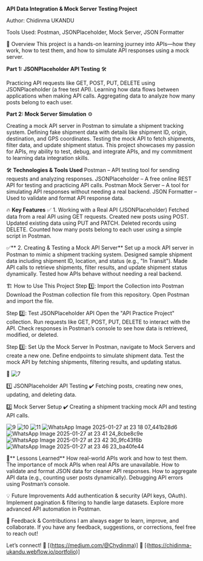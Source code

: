 **API Data Integration & Mock Server Testing Project**

Author: Chidinma UKANDU

Tools Used: Postman, JSONPlaceholder, Mock Server, JSON Formatter

📖 Overview
This project is a hands-on learning journey into APIs—how they work, how to test them, and how to simulate API responses using a mock server.

**Part 1: JSONPlaceholder API Testing** 🛠️

Practicing API requests like GET, POST, PUT, DELETE using JSONPlaceholder (a free test API).
Learning how data flows between applications when making API calls.
Aggregating data to analyze how many posts belong to each user.

**Part 2: Mock Server Simulation** ⚙️

Creating a mock API server in Postman to simulate a shipment tracking system.
Defining fake shipment data with details like shipment ID, origin, destination, and GPS coordinates.
Testing the mock API to fetch shipments, filter data, and update shipment status.
This project showcases my passion for APIs, my ability to test, debug, and integrate APIs, and my commitment to learning data integration skills.

🛠️ **Technologies & Tools Used**
Postman – API testing tool for sending requests and analyzing responses.
JSONPlaceholder – A free online REST API for testing and practicing API calls.
Postman Mock Server – A tool for simulating API responses without needing a real backend.
JSON Formatter – Used to validate and format API response data.

🔥 **Key Features**
✅ 1. Working with a Real API (JSONPlaceholder)
Fetched data from a real API using GET requests.
Created new posts using POST.
Updated existing data using PUT and PATCH.
Deleted records using DELETE.
Counted how many posts belong to each user using a simple script in Postman.

✅** 2. Creating & Testing a Mock API Server**
Set up a mock API server in Postman to mimic a shipment tracking system.
Designed sample shipment data including shipment ID, location, and status (e.g., "In Transit").
Made API calls to retrieve shipments, filter results, and update shipment status dynamically.
Tested how APIs behave without needing a real backend.

🏗️ How to Use This Project
Step 1️⃣: Import the Collection into Postman
Download the Postman collection file from this repository.
Open Postman and import the file.

Step 2️⃣: Test JSONPlaceholder API
Open the "API Practice Project" collection.
Run requests like GET, POST, PUT, DELETE to interact with the API.
Check responses in Postman’s console to see how data is retrieved, modified, or deleted.

Step 3️⃣: Set Up the Mock Server
In Postman, navigate to Mock Servers and create a new one.
Define endpoints to simulate shipment data.
Test the mock API by fetching shipments, filtering results, and updating status.

📸 ![7](https://github.com/user-attachments/assets/ab549e44-1196-4185-9cae-bbeed5b4b12b)

1️⃣ JSONPlaceholder API Testing
✔️ Fetching posts, creating new ones, updating, and deleting data.

2️⃣ Mock Server Setup
✔️ Creating a shipment tracking mock API and testing API calls.

![9](https://github.com/user-attachments/assets/7f95d844-5d1e-4dfe-9195-d8fd6b17e86c)
![10](https://github.com/user-attachments/assets/ab637535-f053-4914-a055-2c51b02ad05f)
![11](https://github.com/user-attachments/assets/30ffc7ff-2848-48c9-9999-614ec6d9cc33)
![WhatsApp Image 2025-01-27 at 23 18 07_441b28d6](https://github.com/user-attachments/assets/33e60774-13f9-4b6f-bf29-c692684d28e0)
![WhatsApp Image 2025-01-27 at 23 41 24_8cbe8c9e](https://github.com/user-attachments/assets/cd4b2543-f127-4a22-b265-29f3f21d9487)
![WhatsApp Image 2025-01-27 at 23 42 30_9fc43f6b](https://github.com/user-attachments/assets/07f75980-b479-418f-b4dd-83004dedf19b)
![WhatsApp Image 2025-01-27 at 23 46 23_ba40fe44](https://github.com/user-attachments/assets/a93c454f-4697-4dc5-80a8-017c95b93f6f)


🚀** Lessons Learned**
How real-world APIs work and how to test them.
The importance of mock APIs when real APIs are unavailable.
How to validate and format JSON data for cleaner API responses.
How to aggregate API data (e.g., counting user posts dynamically).
Debugging API errors using Postman’s console.

💡 Future Improvements
Add authentication & security (API keys, OAuth).
Implement pagination & filtering to handle large datasets.
Explore more advanced API automation in Postman.

📩 Feedback & Contributions
I am always eager to learn, improve, and collaborate. If you have any feedback, suggestions, or corrections, feel free to reach out!

Let’s connect!
📌 [(https://medium.com/@Chydinma)]
📌 [(https://chidinma-ukandu.webflow.io/portfolio)]

